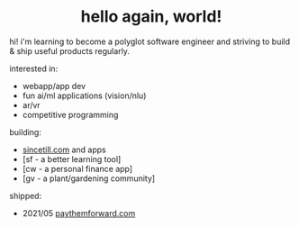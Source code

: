 <h1 align="center">hello again, world!</h1>

hi! i'm learning to become a polyglot software engineer and striving to build & ship useful products regularly.

interested in:

- webapp/app dev
- fun ai/ml applications (vision/nlu)
- ar/vr
- competitive programming

building:

- [sincetill.com](https://sincetill.com) and apps
- [sf - a better learning tool]
- [cw - a personal finance app]
- [gv - a plant/gardening community]

shipped:

- 2021/05 [paythemforward.com](https://paythemforward.com)
